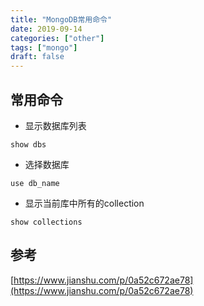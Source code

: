 ```yaml
---
title: "MongoDB常用命令"
date: 2019-09-14
categories: ["other"]
tags: ["mongo"]
draft: false 
---
```

## 常用命令
* 显示数据库列表
```
show dbs
```

* 选择数据库
```
use db_name
```

* 显示当前库中所有的collection
```
show collections
```


## 参考

[https://www.jianshu.com/p/0a52c672ae78](https://www.jianshu.com/p/0a52c672ae78)
